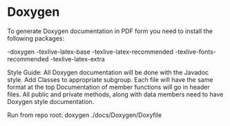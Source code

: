 # Doxygen

To generate Doxygen documentation in PDF form you need to install the following
packages:

-doxygen
-texlive-latex-base
-texlive-latex-recommended 
-texlive-fonts-recommended
-texlive-latex-extra

Style Guide:
    All Doxygen documentation will be done with the Javadoc style.
    Add Classes to appropriate subgroup.
    Each file will have the same format at the top
    Documentation of member functions will go in header files.
    All public and private methods, along with data members need to have
    Doxygen style documentation.

Run from repo root:
doxygen ./docs/Doxygen/Doxyfile